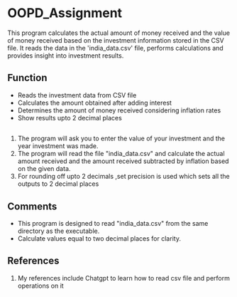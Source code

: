# OOPD_Assignment


This program calculates the actual amount of money received and the value of money received based on the investment information stored in the CSV file. It reads the data in the 'india_data.csv' file, performs calculations and provides insight into investment results.

## Function

- Reads the investment data from CSV file
- Calculates the amount obtained after adding interest
- Determines the amount of money received considering inflation rates
- Show results upto 2 decimal places


##

1. The program will ask you to enter the value of your investment and the year investment was made.
3. The program will read the file "india_data.csv" and calculate the actual amount received and the amount received subtracted by inflation based on the given data.
4. For rounding off upto 2 decimals ,set precision is used which sets all the outputs to 2 decimal places

## Comments

- This program is designed to read "india_data.csv" from the same directory as the executable.
- Calculate values ​​equal to two decimal places for clarity.

## References

1. My references include Chatgpt to learn how to read csv file and perform operations on it
